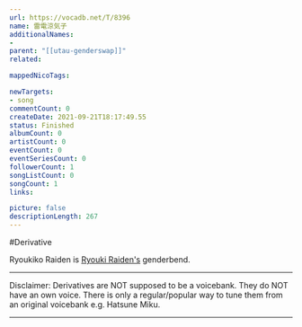 ```yaml
---
url: https://vocadb.net/T/8396
name: 雷電涼気子
additionalNames: 
- 
parent: "[[utau-genderswap]]"
related:

mappedNicoTags:

newTargets:
- song
commentCount: 0
createDate: 2021-09-21T18:17:49.55
status: Finished
albumCount: 0
artistCount: 0
eventCount: 0
eventSeriesCount: 0
followerCount: 1
songListCount: 0
songCount: 1
links: 

picture: false
descriptionLength: 267
---
```


#Derivative

Ryoukiko Raiden is [Ryouki Raiden's](https://vocadb.net/Ar/94337) genderbend.
___
Disclaimer:
Derivatives are NOT supposed to be a voicebank. They do NOT have an own voice. There is only a regular/popular way to tune them from an original voicebank e.g. Hatsune Miku.

---

